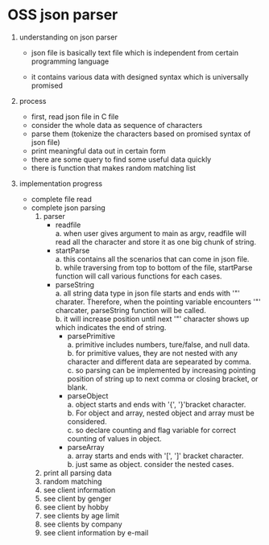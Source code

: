 # OSS json parser

1. understanding on json parser

   - json file is basically text file which is independent from certain programming language

   - it contains various data with designed syntax which is universally promised

2. process

   - first, read json file in C file
   - consider the whole data as sequence of characters
   - parse them (tokenize the characters based on promised syntax of json file)
   - print meaningful data out in certain form
   - there are some query to find some useful data quickly
   - there is function that makes random matching list

3. implementation progress

   - complete file read
   - complete json parsing
      1. parser
            - readfile  
                  a. when user gives argument to main as argv, readfile will read all the character and store it as one big chunk of string.  
	      - startParse  
                  a. this contains all the scenarios that can come in json file.  
                  b. while traversing from top to bottom of the file, startParse function will call various functions for each cases.  
	      - parseString  
                  a. all string data type in json file starts and ends with '"' charater. Therefore, when the pointing variable encounters '"' charcater, parseString function will be called.  
                  b. it will increase position until next '"' character shows up which indicates the end of string.  
            - parsePrimitive  
                  a. primitive includes numbers, ture/false, and null data.  
                  b. for primitive values, they are not nested with any character and different data are sepearated by comma.  
                  c. so parsing can be implemented by increasing pointing position of string up to next comma or closing bracket, or blank.  
            - parseObject  
                  a. object starts and ends with '{', '}'bracket character.  
                  b. For object and array, nested object and array must be considered.  
                  c. so declare counting and flag variable for correct counting of values in object.  
            - parseArray  
                  a. array starts and ends with '[', ']' bracket character.  
                  b. just same as object. consider the nested cases.  
      2. print all parsing data
      3. random matching
      4. see client information
      5. see client by genger
      6. see client by hobby
      7. see clients by age limit
      8. see clients by company
      9. see client information by e-mail
